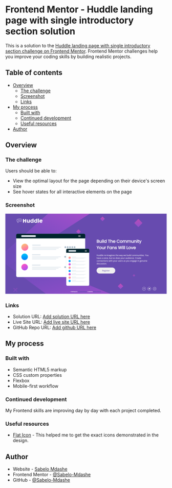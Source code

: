 # Frontend Mentor - Huddle landing page with single introductory section solution

This is a solution to the [Huddle landing page with single introductory section challenge on Frontend Mentor](https://www.frontendmentor.io/challenges/huddle-landing-page-with-a-single-introductory-section-B_2Wvxgi0). Frontend Mentor challenges help you improve your coding skills by building realistic projects. 

## Table of contents

- [Overview](#overview)
  - [The challenge](#the-challenge)
  - [Screenshot](#screenshot)
  - [Links](#links)
- [My process](#my-process)
  - [Built with](#built-with)
  - [Continued development](#continued-development)
  - [Useful resources](#useful-resources)
- [Author](#author)

## Overview

### The challenge

Users should be able to:

- View the optimal layout for the page depending on their device's screen size
- See hover states for all interactive elements on the page

### Screenshot

![](./screenshots/Screenshot.png)

### Links

- Solution URL: [Add solution URL here](https://www.frontendmentor.io/solutions/huddle-landing-page-eqgHBbD438)
- Live Site URL: [Add live site URL here](https://nimble-lily-9e83e6.netlify.app/)
- GitHub Repo URL: [Add github URL here](https://github.com/Sabelo-Mdashe/huddle-landing-page-with-single-introductory-section-master)

## My process

### Built with

- Semantic HTML5 markup
- CSS custom properties
- Flexbox
- Mobile-first workflow

### Continued development

My Frontend skills are improving day by day with each project completed.

### Useful resources

- [Flat Icon](https://www.example.com) - This helped me to get the exact icons demonstrated in the design.

## Author

- Website - [Sabelo Mdashe](http://sabelomdashe.co.za)
- Frontend Mentor - [@Sabelo-Mdashe](https://www.frontendmentor.io/profile/Sabelo-Mdashe)
- GitHub - [@Sabelo-Mdashe](https://github.com/Sabelo-Mdashe)
